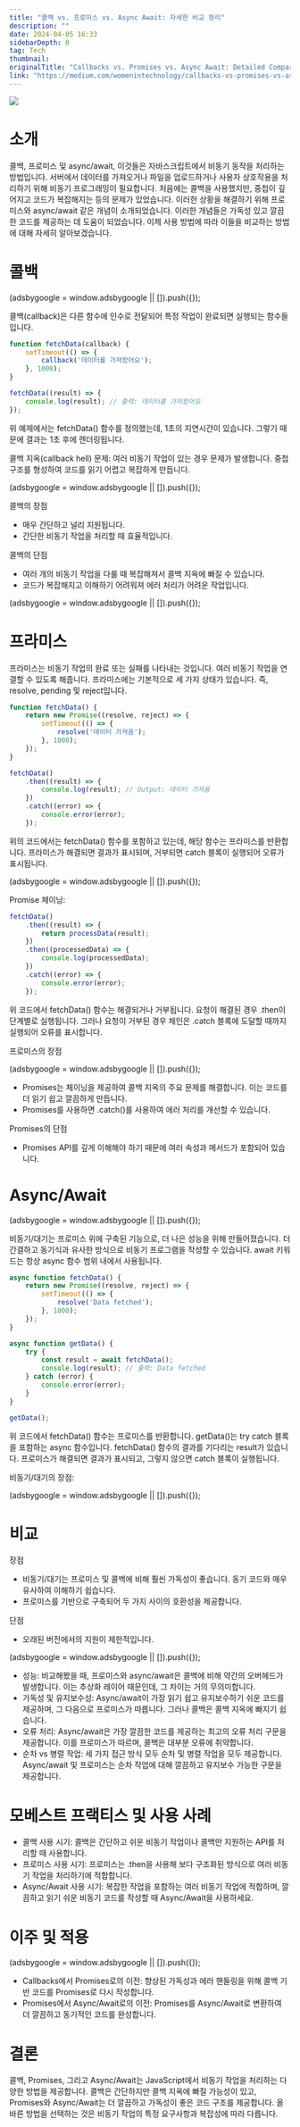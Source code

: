 ```yaml
---
title: "콜백 vs. 프로미스 vs. Async Await: 자세한 비교 정리"
description: ""
date: 2024-04-05 16:33
sidebarDepth: 0
tag: Tech
thumbnail: 
originalTitle: "Callbacks vs. Promises vs. Async Await: Detailed Comparison"
link: "https://medium.com/womenintechnology/callbacks-vs-promises-vs-async-await-detailed-comparison-d1f6ae7c778a"
---
```



<img src="./img/CallbacksvsPromisesvsAsyncAwaitDetailedComparison_0.png" />

# 소개

콜백, 프로미스 및 async/await, 이것들은 자바스크립트에서 비동기 동작을 처리하는 방법입니다. 서버에서 데이터를 가져오거나 파일을 업로드하거나 사용자 상호작용을 처리하기 위해 비동기 프로그래밍이 필요합니다. 처음에는 콜백을 사용했지만, 중첩이 깊어지고 코드가 복잡해지는 등의 문제가 있었습니다. 이러한 상황을 해결하기 위해 프로미스와 async/await 같은 개념이 소개되었습니다. 이러한 개념들은 가독성 있고 깔끔한 코드를 제공하는 데 도움이 되었습니다. 이제 사용 방법에 따라 이들을 비교하는 방법에 대해 자세히 알아보겠습니다.

# 콜백

<!-- ui-log 수평형 -->
<ins class="adsbygoogle"
  style="display:block"
  data-ad-client="ca-pub-4877378276818686"
  data-ad-slot="9743150776"
  data-ad-format="auto"
  data-full-width-responsive="true"></ins>
<component is="script">
(adsbygoogle = window.adsbygoogle || []).push({});
</component>

콜백(callback)은 다른 함수에 인수로 전달되어 특정 작업이 완료되면 실행되는 함수들입니다.

```js
function fetchData(callback) {
    setTimeout(() => {
        callback('데이터를 가져왔어요');
    }, 1000);
}

fetchData((result) => {
    console.log(result); // 출력: 데이터를 가져왔어요
});
```

위 예제에서는 fetchData() 함수를 정의했는데, 1초의 지연시간이 있습니다. 그렇기 때문에 결과는 1초 후에 렌더링됩니다.

콜백 지옥(callback hell) 문제: 여러 비동기 작업이 있는 경우 문제가 발생합니다. 중첩 구조를 형성하여 코드를 읽기 어렵고 복잡하게 만듭니다.

<!-- ui-log 수평형 -->
<ins class="adsbygoogle"
  style="display:block"
  data-ad-client="ca-pub-4877378276818686"
  data-ad-slot="9743150776"
  data-ad-format="auto"
  data-full-width-responsive="true"></ins>
<component is="script">
(adsbygoogle = window.adsbygoogle || []).push({});
</component>

콜백의 장점

- 매우 간단하고 널리 지원됩니다.
- 간단한 비동기 작업을 처리할 때 효율적입니다.

콜백의 단점

- 여러 개의 비동기 작업을 다룰 때 복잡해져서 콜백 지옥에 빠질 수 있습니다.
- 코드가 복잡해지고 이해하기 어려워져 에러 처리가 어려운 작업입니다.

<!-- ui-log 수평형 -->
<ins class="adsbygoogle"
  style="display:block"
  data-ad-client="ca-pub-4877378276818686"
  data-ad-slot="9743150776"
  data-ad-format="auto"
  data-full-width-responsive="true"></ins>
<component is="script">
(adsbygoogle = window.adsbygoogle || []).push({});
</component>

# 프라미스

프라미스는 비동기 작업의 완료 또는 실패를 나타내는 것입니다. 여러 비동기 작업을 연결할 수 있도록 해줍니다. 프라미스에는 기본적으로 세 가지 상태가 있습니다. 즉, resolve, pending 및 reject입니다.

```js
function fetchData() {
    return new Promise((resolve, reject) => {
        setTimeout(() => {
            resolve('데이터 가져옴');
        }, 1000);
    });
}

fetchData()
    .then((result) => {
        console.log(result); // Output: 데이터 가져옴
    })
    .catch((error) => {
        console.error(error);
    });
```

위의 코드에서는 fetchData() 함수를 포함하고 있는데, 해당 함수는 프라미스를 반환합니다. 프라미스가 해결되면 결과가 표시되며, 거부되면 catch 블록이 실행되어 오류가 표시됩니다.

<!-- ui-log 수평형 -->
<ins class="adsbygoogle"
  style="display:block"
  data-ad-client="ca-pub-4877378276818686"
  data-ad-slot="9743150776"
  data-ad-format="auto"
  data-full-width-responsive="true"></ins>
<component is="script">
(adsbygoogle = window.adsbygoogle || []).push({});
</component>

Promise 체이닝:

```js
fetchData()
    .then((result) => {
        return processData(result);
    })
    .then((processedData) => {
        console.log(processedData);
    })
    .catch((error) => {
        console.error(error);
    });
```

위 코드에서 fetchData() 함수는 해결되거나 거부됩니다. 요청이 해결된 경우 .then이 단계별로 실행됩니다. 그러나 요청이 거부된 경우 체인은 .catch 블록에 도달할 때까지 실행되어 오류를 표시합니다.

프로미스의 장점

<!-- ui-log 수평형 -->
<ins class="adsbygoogle"
  style="display:block"
  data-ad-client="ca-pub-4877378276818686"
  data-ad-slot="9743150776"
  data-ad-format="auto"
  data-full-width-responsive="true"></ins>
<component is="script">
(adsbygoogle = window.adsbygoogle || []).push({});
</component>

- Promises는 체이닝을 제공하여 콜백 지옥의 주요 문제를 해결합니다. 이는 코드를 더 읽기 쉽고 깔끔하게 만듭니다.
- Promises를 사용하면 .catch()를 사용하여 에러 처리를 개선할 수 있습니다.

Promises의 단점

- Promises API를 깊게 이해해야 하기 때문에 여러 속성과 메서드가 포함되어 있습니다.

# Async/Await

<!-- ui-log 수평형 -->
<ins class="adsbygoogle"
  style="display:block"
  data-ad-client="ca-pub-4877378276818686"
  data-ad-slot="9743150776"
  data-ad-format="auto"
  data-full-width-responsive="true"></ins>
<component is="script">
(adsbygoogle = window.adsbygoogle || []).push({});
</component>

비동기/대기는 프로미스 위에 구축된 기능으로, 더 나은 성능을 위해 만들어졌습니다. 더 간결하고 동기식과 유사한 방식으로 비동기 프로그램을 작성할 수 있습니다. await 키워드는 항상 async 함수 범위 내에서 사용됩니다.

```js
async function fetchData() {
    return new Promise((resolve, reject) => {
        setTimeout(() => {
            resolve('Data fetched');
        }, 1000);
    });
}

async function getData() {
    try {
        const result = await fetchData();
        console.log(result); // 출력: Data fetched
    } catch (error) {
        console.error(error);
    }
}

getData();
```

위 코드에서 fetchData() 함수는 프로미스를 반환합니다. getData()는 try catch 블록을 포함하는 async 함수입니다. fetchData() 함수의 결과를 기다리는 result가 있습니다. 프로미스가 해결되면 결과가 표시되고, 그렇지 않으면 catch 블록이 실행됩니다.

비동기/대기의 장점:

<!-- ui-log 수평형 -->
<ins class="adsbygoogle"
  style="display:block"
  data-ad-client="ca-pub-4877378276818686"
  data-ad-slot="9743150776"
  data-ad-format="auto"
  data-full-width-responsive="true"></ins>
<component is="script">
(adsbygoogle = window.adsbygoogle || []).push({});
</component>

# 비교

장점

- 비동기/대기는 프로미스 및 콜백에 비해 훨씬 가독성이 좋습니다. 동기 코드와 매우 유사하여 이해하기 쉽습니다.
- 프로미스를 기반으로 구축되어 두 가지 사이의 호환성을 제공합니다.

단점

- 오래된 버전에서의 지원이 제한적입니다.

<!-- ui-log 수평형 -->
<ins class="adsbygoogle"
  style="display:block"
  data-ad-client="ca-pub-4877378276818686"
  data-ad-slot="9743150776"
  data-ad-format="auto"
  data-full-width-responsive="true"></ins>
<component is="script">
(adsbygoogle = window.adsbygoogle || []).push({});
</component>

- 성능: 비교해봤을 때, 프로미스와 async/await은 콜백에 비해 약간의 오버헤드가 발생합니다. 이는 추상화 레이어 때문인데, 그 차이는 거의 무의미합니다.
- 가독성 및 유지보수성: Async/await이 가장 읽기 쉽고 유지보수하기 쉬운 코드를 제공하며, 그 다음으로 프로미스가 따릅니다. 그러나 콜백은 콜백 지옥에 빠지기 쉽습니다.
- 오류 처리: Async/await은 가장 깔끔한 코드를 제공하는 최고의 오류 처리 구문을 제공합니다. 이를 프로미스가 따르며, 콜백은 대부분 오류에 취약합니다.
- 순차 vs 병렬 작업: 세 가지 접근 방식 모두 순차 및 병렬 작업을 모두 제공합니다. Async/await 및 프로미스는 순차 작업에 대해 깔끔하고 유지보수 가능한 구문을 제공합니다.

# 모베스트 프랙티스 및 사용 사례

- 콜백 사용 시기: 콜백은 간단하고 쉬운 비동기 작업이나 콜백만 지원하는 API를 처리할 때 사용합니다.
- 프로미스 사용 시기: 프로미스는 .then을 사용해 보다 구조화된 방식으로 여러 비동기 작업을 처리하기에 적합합니다.
- Async/Await 사용 시기: 복잡한 작업을 포함하는 여러 비동기 작업에 적합하며, 깔끔하고 읽기 쉬운 비동기 코드를 작성할 때 Async/Await을 사용하세요.

# 이주 및 적용

<!-- ui-log 수평형 -->
<ins class="adsbygoogle"
  style="display:block"
  data-ad-client="ca-pub-4877378276818686"
  data-ad-slot="9743150776"
  data-ad-format="auto"
  data-full-width-responsive="true"></ins>
<component is="script">
(adsbygoogle = window.adsbygoogle || []).push({});
</component>

- Callbacks에서 Promises로의 이전: 향상된 가독성과 에러 핸들링을 위해 콜백 기반 코드를 Promises로 다시 작성합니다.
- Promises에서 Async/Await로의 이전: Promises를 Async/Await로 변환하여 더 깔끔하고 동기적인 코드를 완성합니다.

# 결론

콜백, Promises, 그리고 Async/Await는 JavaScript에서 비동기 작업을 처리하는 다양한 방법을 제공합니다. 콜백은 간단하지만 콜백 지옥에 빠질 가능성이 있고, Promises와 Async/Await는 더 깔끔하고 가독성이 좋은 코드 구조를 제공합니다. 올바른 방법을 선택하는 것은 비동기 작업의 특정 요구사항과 복잡성에 따라 다릅니다.
